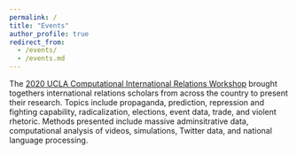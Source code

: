 ```yaml
---
permalink: /
title: "Events"
author_profile: true
redirect_from: 
  - /events/
  - /events.md
---
```


The [2020 UCLA Computational International Relations Workshop](https://www.dropbox.com/s/1xo8a1dudrflhuz/UCLA_ComputationalInternationalRelations_2020.pdf?dl=0) brought togethers international relations scholars from across the country to present their research.  Topics include propaganda, prediction, repression and fighting capability, radicalization, elections, event data, trade, and violent rhetoric.  Methods presented include massive adminsitrative data, computational analysis of videos, simulations, Twitter data, and national language processing.
